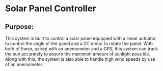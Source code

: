 # Solar Panel Controller

## Purpose:
This system is built to control a solar panel equipped with a linear actuator to control the angle of the panel and a DC motor to rotate the panel.
With both of these, paired with an anemometer and a GPS, this system can track the sun accurately to absorb the maximum amount of sunlight possible.
Along with this, the system is also able to handle high wind speeds by use of an anemometer.
